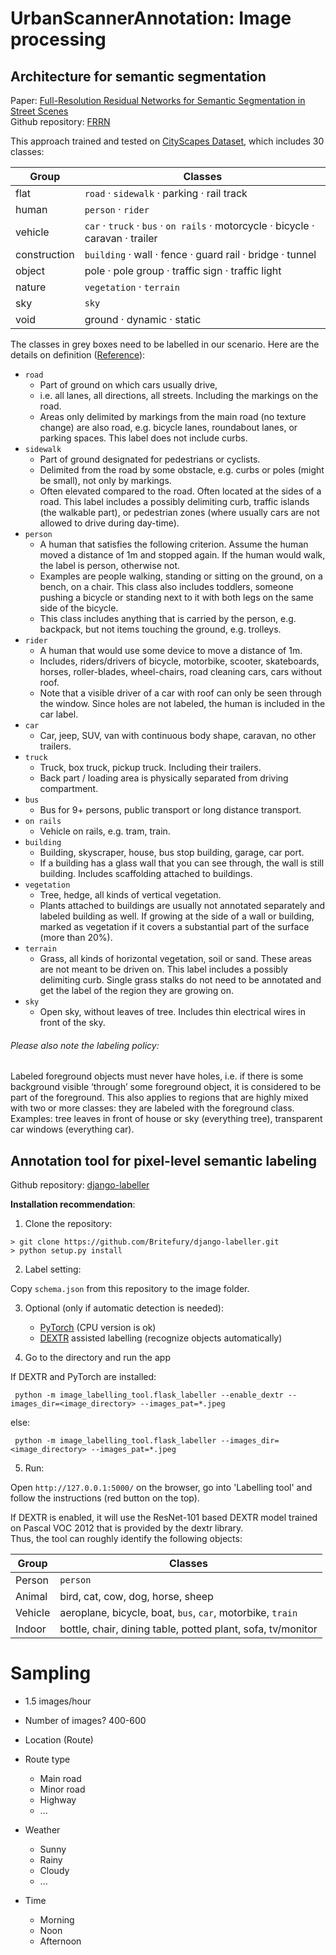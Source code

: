 # UrbanScannerAnnotation: Image processing

## Architecture for semantic segmentation
Paper: [Full-Resolution Residual Networks for Semantic Segmentation in Street Scenes](https://arxiv.org/abs/1611.08323)    
Github repository: [FRRN](https://github.com/hiwonjoon/tf-frrn)      
    
This approach trained and tested on [CityScapes Dataset](https://www.cityscapes-dataset.com/dataset-overview/), which includes 30 classes:  

Group | Classes
--- | --- 
flat | `road` · `sidewalk` · parking · rail track
human | `person` · `rider`
vehicle | `car` · `truck` · `bus` · `on rails` · motorcycle · bicycle · caravan · trailer
construction | `building` · wall · fence · guard rail · bridge · tunnel
object | pole · pole group · traffic sign · traffic light
nature | `vegetation` · `terrain`
sky | `sky`
void | ground · dynamic · static

The classes in grey boxes need to be labelled in our scenario. Here are the details on definition ([Reference](https://www.cityscapes-dataset.com/dataset-overview/)):

+ `road`
    + Part of ground on which cars usually drive, 
    + i.e. all lanes, all directions, all streets. Including the markings on the road.
    + Areas only delimited by markings from the main road (no texture change) are also road, e.g. bicycle lanes, roundabout lanes, or parking spaces. This label does not include curbs.
+ `sidewalk`
    + Part of ground designated for pedestrians or cyclists.
    + Delimited from the road by some obstacle, e.g. curbs or poles (might be small), not only by markings.
    + Often elevated compared to the road. Often located at the sides of a road. This label includes a possibly delimiting curb, traffic islands (the walkable part), or pedestrian zones (where usually cars are not allowed to drive during day-time).
+ `person`
    + A human that satisfies the following criterion. Assume the human moved a distance of 1m and stopped again. If the human would walk, the label is person, otherwise not. 
    + Examples are people walking, standing or sitting on the ground, on a bench, on a chair. This class also includes toddlers, someone pushing a bicycle or standing next to it with both legs on the same side of the bicycle.
    + This class includes anything that is carried by the person, e.g. backpack, but not items touching the ground, e.g. trolleys.
+ `rider`
    + A human that would use some device to move a distance of 1m. 
    + Includes, riders/drivers of bicycle, motorbike, scooter, skateboards, horses, roller-blades, wheel-chairs, road cleaning cars, cars without roof. 
    + Note that a visible driver of a car with roof can only be seen through the window. Since holes are not labeled, the human is included in the car label.
+ `car`
    + Car, jeep, SUV, van with continuous body shape, caravan, no other trailers. 
+ `truck`
    + Truck, box truck, pickup truck. Including their trailers.
    + Back part / loading area is physically separated from driving compartment.
+ `bus`
    + Bus for 9+ persons, public transport or long distance transport.
+ `on rails`
    + Vehicle on rails, e.g. tram, train.
+ `building`
    + Building, skyscraper, house, bus stop building, garage, car port. 
    + If a building has a glass wall that you can see through, the wall is still building. Includes scaffolding attached to buildings.
+ `vegetation`
    + Tree, hedge, all kinds of vertical vegetation. 
    + Plants attached to buildings are usually not annotated separately and labeled building as well. If growing at the side of a wall or building, marked as vegetation if it covers a substantial part of the surface (more than 20%).
+ `terrain`
    + Grass, all kinds of horizontal vegetation, soil or sand. These areas are not meant to be driven on. This label includes a possibly delimiting curb. Single grass stalks do not need to be annotated and get the label of the region they are growing on.
+ `sky`
    + Open sky, without leaves of tree. Includes thin electrical wires in front of the sky.

###### Please also note the labeling policy:   
Labeled foreground objects must never have holes, i.e. if there is some background visible ‘through’ some foreground object, it is considered to be part of the foreground. This also applies to regions that are highly mixed with two or more classes: they are labeled with the foreground class. Examples: tree leaves in front of house or sky (everything tree), transparent car windows (everything car).

## Annotation tool for pixel-level semantic labeling
Github repository: [django-labeller](https://github.com/Britefury/django-labeller)  
    
**Installation recommendation**:    
1. Clone the repository: 
```
> git clone https://github.com/Britefury/django-labeller.git
> python setup.py install
```
2. Label setting:   

Copy `schema.json` from this repository to the image folder.
   
3. Optional (only if automatic detection is needed):
   + [PyTorch](https://pytorch.org/) (CPU version is ok)
   + [DEXTR](https://github.com/Britefury/dextr) assisted labelling (recognize objects automatically) 

4. Go to the directory and run the app  

If DEXTR and PyTorch are installed:
```
 python -m image_labelling_tool.flask_labeller --enable_dextr --images_dir=<image_directory> --images_pat=*.jpeg
```
else:
```
 python -m image_labelling_tool.flask_labeller --images_dir=<image_directory> --images_pat=*.jpeg
```

5. Run:

Open `http://127.0.0.1:5000/` on the browser, go into 'Labelling tool' and follow the instructions (red button on the top).  

If DEXTR is enabled, it will use the ResNet-101 based DEXTR model trained on Pascal VOC 2012 that is provided by the dextr library.   
Thus, the tool can roughly identify the following objects: 

Group | Classes
--- | ---
Person | `person`
Animal | bird, cat, cow, dog, horse, sheep
Vehicle | aeroplane, bicycle, boat, `bus`, `car`, motorbike, `train`
Indoor | bottle, chair, dining table, potted plant, sofa, tv/monitor


# Sampling
+ 1.5 images/hour
  
+ Number of images? 400-600   

+ Location (Route)
  
+ Route type
  + Main road
  + Minor road
  + Highway
  + ...
  
+ Weather
  + Sunny
  + Rainy
  + Cloudy
  + ...

+ Time
  + Morning
  + Noon
  + Afternoon

